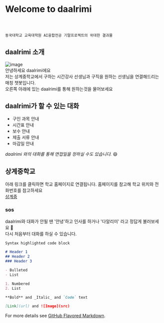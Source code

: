 # Welcome to daalrimi

```markdown



동국대학교 교육대학원 AI융합전공 기말프로젝트의 위대한 결과물 
```
## daalrimi 소개
 ![image](https://user-images.githubusercontent.com/81285533/118516921-b9b89000-b771-11eb-94fb-d44f11f0dfb5.jpg)  
 안녕하세요 daalrimi에요  
저는 상계중학교에서 구하는 시간강사 선생님과 구직을 원하는 선생님을 연결해드리는 매칭 챗봇입니다.  
 오른쪽 아래에 있는 daalrimi를 통해 원하는것을 물어보세요
 
## daalrimi가 할 수 있는 대화
- 구인 과목 안내
- 시간표 안내
- 보수 안내
- 제출 서류 안내
- 마감일 안내
 
 _daalrimi 와의 대화를 통해 면접일을 정하실 수도 있습니다._ 😄 
 
## 상계중학교
아래 링크를 클릭하면 학교 홈페이지로 연결됩니다. 홈페이지를 참고해 학교 위치와 전화번호를 참고하세요  
[상계중](http://sanggye.sen.ms.kr) 
 
### sos
daalrimi와 대화가 안될 땐 '안녕'하고 인사를 하거나 '다알리미' 라고 정답게 불러보세요   🤗  
다시 처음부터 대화를 하실 수 있습니다.  

```markdown
Syntax highlighted code block

# Header 1
## Header 2
### Header 3

- Bulleted
- List

1. Numbered
2. List

**Bold** and _Italic_ and `Code` text

[Link](url) and ![Image](src)
```

For more details see [GitHub Flavored Markdown](https://guides.github.com/features/mastering-markdown/).

